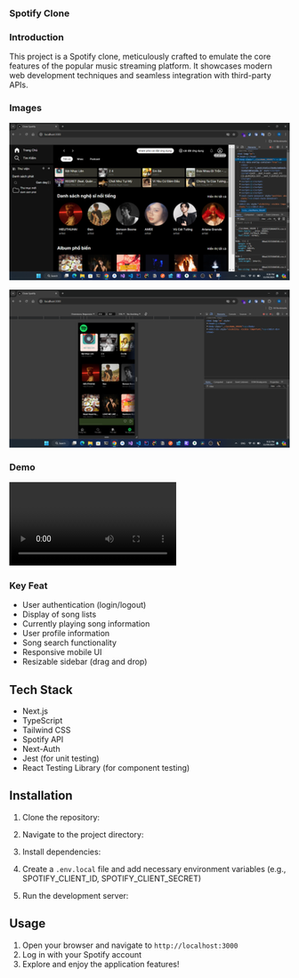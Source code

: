 ### Spotify Clone

### Introduction

This project is a Spotify clone, meticulously crafted to emulate the core features of the popular music streaming platform. It showcases modern web development techniques and seamless integration with third-party APIs.

### Images

![Spotify clone Interface](./docs/images/Screenshot%202024-09-11%20213634.png)

![Spotify clone Interface Mobile](./docs//images/Screenshot%202024-09-11%20213240.png)

### Demo

![Video](https://github.com/lnhw/spotify-clone/blob/main/docs/videos/2024-09-11%2021-23-55.mp4)

### Key Feat

- User authentication (login/logout)
- Display of song lists
- Currently playing song information
- User profile information
- Song search functionality
- Responsive mobile UI
- Resizable sidebar (drag and drop)

## Tech Stack

- Next.js
- TypeScript
- Tailwind CSS
- Spotify API
- Next-Auth
- Jest (for unit testing)
- React Testing Library (for component testing)

## Installation

1. Clone the repository:
2. Navigate to the project directory:
3. Install dependencies:
4. Create a `.env.local` file and add necessary environment variables (e.g., SPOTIFY_CLIENT_ID, SPOTIFY_CLIENT_SECRET)

5. Run the development server:

## Usage

1. Open your browser and navigate to `http://localhost:3000`
2. Log in with your Spotify account
3. Explore and enjoy the application features!
